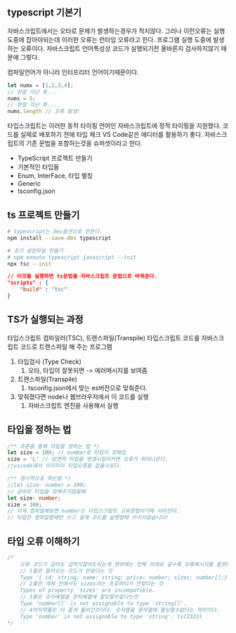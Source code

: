 ## typescript 기본기
자바스크립트에서는 오타로 문제가 발생하는경우가 적지않다. 그러나 이런오류는  실행도중에 잡아야되는데 이러한 오류는 런타임 오류라고 한다. 프로그램 실행 도중에 발생하는 오류이다.
자바스크립트 언어특성상 코드가 실행되기전 올바른지  검사하지않기 때문에 그렇다.

컴파일언어가 아니라 인터프리터 언어이기때문이다.
```js
let numx = [1,2,3,4];
// 한참 지난 후...
nums = 5;
// 한참 지난 후....
nums.length // 오류 발생!
```
타입스크립트는 이러한 동적 타이핑 언어인 자바스크립트에 정적 타이핑을 지원했다. 코드를 실제로 배포하기 전에 타입 체크 VS Code같은 에디터를 활용하기 좋다.
자바스크립트의 기존 문법을 포함하는것을 슈퍼셋이라고 한다.
- TypeScript 프로젝트 만들기
- 기본적인 타입들
- Enum,  InterFace, 타입 별칭
- Generic
- tsconfig.json
## ts 프로젝트 만들기
```bash
# typescript는 dev옵션으로 만든다.
npm install --save-dev typescript
```
```bash
# 초기 설정파일 만들기
# npm exeute typescript javascript --init
npx tsc --init
```
```json
// 이것을 실행하면 ts문법을 자바스크립트 문법으로 바꿔준다.
"scripts" : {
	"build" : "tsc"
}
```

## TS가 실행되는 과정
타입스크립트 컴파일러(TSC), 트랜스파일(Transpile)
타입스크립트 코드를 자바스크립트 코드로 트랜스파일  해 주는 프로그램

1. 타입검사 (Type Check)
	1. 오타, 타입이 잘못되면 -> 에러메시지를 보여줌
2. 트랜스파일(Transpile)
	1. tsconfig.json에서 맞는  es버전으로  맞춰준다.
3. 맞춰졌다면 node나 웹브라우저에서 이 코드를 실행
	1. 자바스크립트 엔진을 사용해서 실행

## 타입을 정하는 법
```ts
/** 추론을 통해 타입을 정하는 법 */
let size = 100; // number로 타입이 정해집
size = 'L' // 당연히 타입을 변경시킬라카면 오류가 튀어나온다.
//vscode에서 미리미리 타입오류를 잡을수있다.

/** 명시적으로 하는법 */
//let size: number = 100; 
// 곧바로 타입을 정해주지않을때
let size: number;
size = 100;
// 이제 컴파일해보면 number는 타입스크립트 고유문법이기에 사라진다.
// 타입은 컴파일할때만 쓰고 실제 코드를 싦행할때 쓰이지않습니다!
```

## 타입 오류 이해하기
```ts
/*
	오류 코드가 길어도 겁먹지않아도되는게 맨위에는 전체 아래로 갈수록 오류메시지를 좁힌다.
	// 1줄은 들어오는 코드가 안맞다는 것
	Type '{ id: string; name: string; price: number; sizes: number[];}',
	// 2줄은 객체 안에서도 sizes라는 프로퍼티가 안맞다는 것
	Types of property 'sizes' are incompatible.
	// 3줄은 숫자배열을 문자배열에 할당할수없다는것
	Type 'number[]' is not assignable to type 'string[]'.
	// 4마지막줄은 더 좁게 들어간것이다. 숫자열을 문자열에 할당할수없다는 의미이다.
	Type 'number' is not assignable to type 'string'. ts(2322)
*/
```